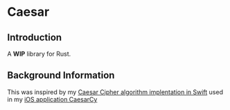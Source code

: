# Caesar

## Introduction
A **WIP** library for Rust.

## Background Information
This was inspired by my [Caesar Cipher algorithm
implentation in Swift](https://github.com/luki/CaesarCy/blob/master/Caesar/Algorithms.swift) used in my [iOS application CaesarCy](https://github.com/luki/CaesarCy)
